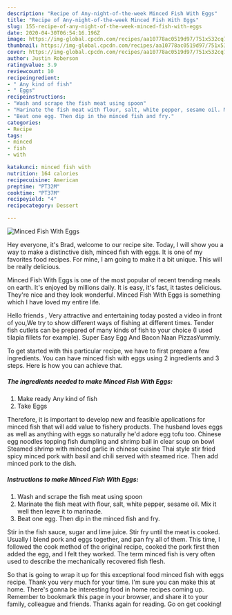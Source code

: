 ```yaml
---
description: "Recipe of Any-night-of-the-week Minced Fish With Eggs"
title: "Recipe of Any-night-of-the-week Minced Fish With Eggs"
slug: 155-recipe-of-any-night-of-the-week-minced-fish-with-eggs
date: 2020-04-30T06:54:16.196Z
image: https://img-global.cpcdn.com/recipes/aa10778ac0519d97/751x532cq70/minced-fish-with-eggs-recipe-main-photo.jpg
thumbnail: https://img-global.cpcdn.com/recipes/aa10778ac0519d97/751x532cq70/minced-fish-with-eggs-recipe-main-photo.jpg
cover: https://img-global.cpcdn.com/recipes/aa10778ac0519d97/751x532cq70/minced-fish-with-eggs-recipe-main-photo.jpg
author: Justin Roberson
ratingvalue: 3.9
reviewcount: 10
recipeingredient:
- " Any kind of fish"
- " Eggs"
recipeinstructions:
- "Wash and scrape the fish meat using spoon"
- "Marinate the fish meat with flour, salt, white pepper, sesame oil. Mix it well then leave it to marinade."
- "Beat one egg. Then dip in the minced fish and fry."
categories:
- Recipe
tags:
- minced
- fish
- with

katakunci: minced fish with 
nutrition: 164 calories
recipecuisine: American
preptime: "PT32M"
cooktime: "PT37M"
recipeyield: "4"
recipecategory: Dessert

---
```



![Minced Fish With Eggs](https://img-global.cpcdn.com/recipes/aa10778ac0519d97/751x532cq70/minced-fish-with-eggs-recipe-main-photo.jpg)

Hey everyone, it's Brad, welcome to our recipe site. Today, I will show you a way to make a distinctive dish, minced fish with eggs. It is one of my favorites food recipes. For mine, I am going to make it a bit unique. This will be really delicious.

Minced Fish With Eggs is one of the most popular of recent trending meals on earth. It's enjoyed by millions daily. It is easy, it's fast, it tastes delicious. They're nice and they look wonderful. Minced Fish With Eggs is something which I have loved my entire life.

Hello friends , Very attractive and entertaining today posted a video in front of you,We try to show different ways of fishing at different times. Tender fish cutlets can be prepared of many kinds of fish to your choice (I used tilapia fillets for example). Super Easy Egg And Bacon Naan PizzasYummly.


To get started with this particular recipe, we have to first prepare a few ingredients. You can have minced fish with eggs using 2 ingredients and 3 steps. Here is how you can achieve that.

<!--inarticleads1-->

##### The ingredients needed to make Minced Fish With Eggs:

1. Make ready  Any kind of fish
1. Take  Eggs


Therefore, it is important to develop new and feasible applications for minced fish that will add value to fishery products. The husband loves eggs as well as anything with eggs so naturally he&#39;d adore egg tofu too. Chinese egg noodles topping fish dumpling and shrimp ball in clear soup on bowl Steamed shrimp with minced garlic in chinese cuisine Thai style stir fried spicy minced pork with basil and chili served with steamed rice. Then add minced pork to the dish. 

<!--inarticleads2-->

##### Instructions to make Minced Fish With Eggs:

1. Wash and scrape the fish meat using spoon
1. Marinate the fish meat with flour, salt, white pepper, sesame oil. Mix it well then leave it to marinade.
1. Beat one egg. Then dip in the minced fish and fry.


Stir in the fish sauce, sugar and lime juice. Stir fry until the meat is cooked. Usually I blend pork and eggs together, and pan fry all of them. This time, I followed the cook method of the original recipe, cooked the pork first then added the egg, and I felt they worked. The term minced fish is very often used to describe the mechanically recovered fish flesh. 

So that is going to wrap it up for this exceptional food minced fish with eggs recipe. Thank you very much for your time. I'm sure you can make this at home. There's gonna be interesting food in home recipes coming up. Remember to bookmark this page in your browser, and share it to your family, colleague and friends. Thanks again for reading. Go on get cooking!
